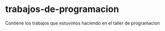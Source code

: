 # trabajos-de-programacion
Contiene los trabajos que estuvimos haciendo en el taller de programacion 
